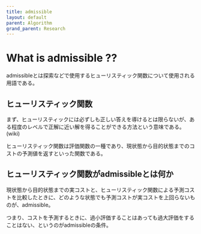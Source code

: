 ```yaml
---
title: admissible
layout: default
parent: Algorithm
grand_parent: Research
---
```


# What is admissible ??

admissibleとは探索などで使用するヒューリスティック関数について使用される用語である。

## ヒューリスティック関数

まず、ヒューリスティックには必ずしも正しい答えを導けるとは限らないが、ある程度のレベルで正解に近い解を得ることができる方法という意味である。(wiki)

ヒューリスティック関数は評価関数の一種であり、現状態から目的状態までのコストの予測値を返すといった関数である。

## ヒューリスティック関数がadmissibleとは何か

現状態から目的状態までの実コストと、ヒューリスティック関数による予測コストを比較したときに、どのような状態でも予測コストが実コストを上回らないものが、admissible。

つまり、コストを予測するときに、過小評価することはあっても過大評価をすることはない、というのがadmissibleの条件。